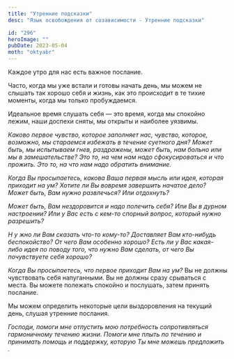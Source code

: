 ```yaml
---
title: "Утренние подсказки"
desc: "Язык освобождения от созависимости - Утренние подсказки"

id: "296"
heroImage: ""
pubDate: 2023-05-04
moth: "oktyabr"
---
```


Каждое утро для нас есть важное послание.

Часто, когда мы уже встали и готовы начать день, мы можем не слышать так
хорошо себя и жизнь, как это происходит в те тихие моменты, когда мы только
пробуждаемся.

Идеальное время слушать себя — это время, когда мы спокойно лежим, наши
доспехи сняты, мы открыты и наиболее уязвимы.

_Каково первое чувство, которое заполняет нас, чувство, которое, возможно, мы
стараемся избежать в течение суетного_ _дня? Может быть, мы испытываем гнев,
раздражены, может быть, нам больно или мы в замешательстве? Это то, на чем_
_нам надо сфокусироваться и что прожить. Это то, на что нам надо обратить
внимание._

_Когда Вы просыпаетесь, какова Ваша первая мысль или идея, которая приходит на
ум? Хотите ли Вы вовремя_ _завершить начатое дело? Может быть, Вам нужно
развлечься? Или отдохнуть?_

_Может быть, Вам нездоровится и надо полечить себя? Или Вы в дурном
настроении? Или у Вас есть с кем-то спорный_ _вопрос, который нужно
разрешить?_

_Н_ _у_ _жно ли Вам сказать что-то кому-то? Доставляет Вам кто-нибудь
беспокойство? От чего Вам особенно хорошо?_ _Есть ли у Вас какая-либо идея по
поводу того, что нужно Вам сделать, от чего Вы почувствуете себя хорошо?_

_Когда Вы просыпаетесь, что первое приходит Вам на ум?_ Вы не должны
чувствовать себя напуганными. Вы не должны сразу срываться с места. Вы можете
полежать спокойно и послушать, затем принять послание.

Мы можем определить некоторые цели выздоровления на текущий день, слушая
утренние послания.

_Господи,_ _помоги_ _мне_ _отпустить_ _мою_ _потребность_ _сопротивляться_
_гармоничному_ _течению_ _жизни._ _Помоги_ _мне_ _плыть_ _по_ _течению_ _и_
_принимать_ _помощь_ _и_ _поддержку,_ _которую_ _Ты_ _мне_ _можешь_
_предложить_ _._
